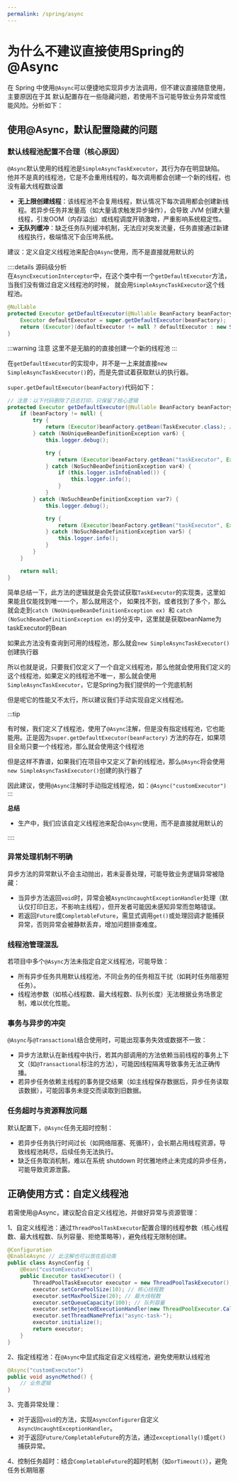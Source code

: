 ```yaml
---
permalink: /spring/async
---
```


# 为什么不建议直接使用Spring的@Async

在 Spring 中使用`@Async`可以便捷地实现异步方法调用，但不建议直接随意使用，主要原因在于其
默认配置存在一些隐藏问题，若使用不当可能导致业务异常或性能风险。分析如下：

## 使用@Async，默认配置隐藏的问题

### **默认线程池配置不合理**（核心原因）

`@Async`默认使用的线程池是`SimpleAsyncTaskExecutor`，其行为存在明显缺陷。
他并不是真的线程池，它是不会重用线程的，每次调用都会创建一个新的线程，也没有最大线程数设置
- **无上限创建线程**：该线程池不会复用线程，默认情况下每次调用都会创建新线程。若异步任务并发量高（如大量请求触发异步操作），会导致 JVM 创建大量线程，引发OOM（内存溢出）或线程调度开销激增，严重影响系统稳定性。
- **无队列缓冲**：缺乏任务队列缓冲机制，无法应对突发流量，任务直接通过新建线程执行，极端情况下会压垮系统。

建议：定义自定义线程池来配合`@Async`使用，而不是直接就用默认的

::::details 源码级分析    
在`AsyncExecutionInterceptor`中，在这个类中有一个`getDefaultExecutor`方法，当我们没有做过自定义线程池的时候，
就会用`SimpleAsyncTaskExecutor`这个线程池。

```java
@Nullable
protected Executor getDefaultExecutor(@Nullable BeanFactory beanFactory) {
    Executor defaultExecutor = super.getDefaultExecutor(beanFactory);
    return (Executor)(defaultExecutor != null ? defaultExecutor : new SimpleAsyncTaskExecutor());
}
```

:::warning 注意
这里不是无脑的的直接创建一个新的线程池
:::

在`getDefaultExecutor`的实现中，并不是一上来就直接`new SimpleAsyncTaskExecutor()`的，而是先尝试着获取默认的执行器。

`super.getDefaultExecutor(beanFactory)`代码如下：

```java
// 注意：以下代码删除了日志打印，只保留了核心逻辑
protected Executor getDefaultExecutor(@Nullable BeanFactory beanFactory) {
    if (beanFactory != null) {
        try {
            return (Executor)beanFactory.getBean(TaskExecutor.class); // [!code focus]
        } catch (NoUniqueBeanDefinitionException var6) {
            this.logger.debug();

            try {
                return (Executor)beanFactory.getBean("taskExecutor", Executor.class); // [!code focus]
            } catch (NoSuchBeanDefinitionException var4) {
                if (this.logger.isInfoEnabled()) {
                    this.logger.info();
                }
            }
        } catch (NoSuchBeanDefinitionException var7) {
            this.logger.debug();

            try {
                return (Executor)beanFactory.getBean("taskExecutor", Executor.class); // [!code focus]
            } catch (NoSuchBeanDefinitionException var5) {
                this.logger.info(); 
            }
        }
    }

    return null;
}
```

简单总结一下，此方法的逻辑就是会先尝试获取`TaskExecutor`的实现类，这里如果能且仅能找到唯一一个，那么就用这个，
如果找不到，或者找到了多个，那么就会走到`catch (NoUniqueBeanDefinitionException ex) `和
`catch (NoSuchBeanDefinitionException ex)`的分支中，这里就是获取beanName为taskExecutor的Bean

如果此方法没有查询到可用的线程池，那么就会`new SimpleAsyncTaskExecutor()`创建执行器

所以也就是说，只要我们仅定义了一个自定义线程池，那么他就会使用我们定义的这个线程池，如果定义的线程池不唯一，那么就会使用
`SimpleAsyncTaskExecutor`，它是Spring为我们提供的一个兜底机制

但是呢它的性能又不太行，所以建议我们手动实现自定义线程池。

:::tip

有时候，我们定义了线程池，使用了`@Async`注解，但是没有指定线程池，它也能能用。正是因为`super.getDefaultExecutor(beanFactory)`
方法的存在，如果项目全局只要一个线程池，那么就会使用这个线程池

但是这样不靠谱，如果我们在项目中又定义了新的线程池，那么`@Async`将会使用`new SimpleAsyncTaskExecutor()`创建的执行器了

因此建议，使用`@Async`注解时手动指定线程池，如：`@Async("customExecutor")`
:::

**总结**
- 生产中，我们应该自定义线程池来配合`@Async`使用，而不是直接就用默认的

::::

### **异常处理机制不明确**

异步方法的异常默认不会主动抛出，若未妥善处理，可能导致业务逻辑异常被隐藏：

- 当异步方法返回`void`时，异常会被`AsyncUncaughtExceptionHandler`处理（默认仅打印日志，不影响主线程），但开发者可能因未感知异常而忽略错误。
- 若返回`Future`或`CompletableFuture`，需显式调用`get()`或处理回调才能捕获异常，否则异常会被静默丢弃，增加问题排查难度。

### **线程池管理混乱**

若项目中多个`@Async`方法未指定自定义线程池，可能导致：
- 所有异步任务共用默认线程池，不同业务的任务相互干扰（如耗时任务阻塞短任务）。
- 线程池参数（如核心线程数、最大线程数、队列长度）无法根据业务场景定制，难以优化性能。

### **事务与异步的冲突**

`@Async`与`@Transactional`结合使用时，可能出现事务失效或数据不一致：

- 异步方法默认在新线程中执行，若其内部调用的方法依赖当前线程的事务上下文（如`@Transactional`标注的方法），可能因线程隔离导致事务无法正确传播。
- 若异步任务依赖主线程的事务提交结果（如主线程保存数据后，异步任务读取该数据），可能因事务未提交而读取到旧数据。

### **任务超时与资源释放问题**

默认配置下，`@Async`任务无超时控制：

- 若异步任务执行时间过长（如网络阻塞、死循环），会长期占用线程资源，导致线程池耗尽，后续任务无法执行。
- 缺乏任务取消机制，难以在系统 shutdown 时优雅地终止未完成的异步任务，可能导致资源泄露。


## 正确使用方式：自定义线程池

若需使用@Async，建议配合自定义线程池，并做好异常与资源管理：

1、自定义线程池：通过`ThreadPoolTaskExecutor`配置合理的线程参数（核心线程数、最大线程数、队列容量、拒绝策略等），避免线程无限制创建。

```java
@Configuration
@EnableAsync // 此注解也可以放在启动类
public class AsyncConfig {
    @Bean("customExecutor")
    public Executor taskExecutor() {
        ThreadPoolTaskExecutor executor = new ThreadPoolTaskExecutor();
        executor.setCorePoolSize(10); // 核心线程数
        executor.setMaxPoolSize(20); // 最大线程数
        executor.setQueueCapacity(100); // 队列容量
        executor.setRejectedExecutionHandler(new ThreadPoolExecutor.CallerRunsPolicy()); // 拒绝策略（如让提交者线程执行）
        executor.setThreadNamePrefix("async-task-");
        executor.initialize();
        return executor;
    }
}
```

2、指定线程池：在`@Async`中显式指定自定义线程池，避免使用默认线程池

```java
@Async("customExecutor")
public void asyncMethod() {
    // 业务逻辑
}
```

3、完善异常处理：

- 对于返回`void`的方法，实现`AsyncConfigurer`自定义`AsyncUncaughtExceptionHandler`。
- 对于返回`Future/CompletableFuture`的方法，通过`exceptionally()`或`get()`捕获异常。

4、控制任务超时：结合`CompletableFuture`的超时机制（如`orTimeout()`），避免任务长期阻塞

